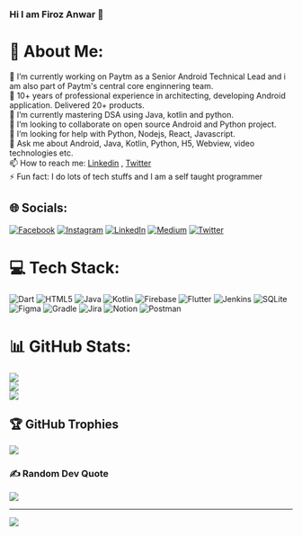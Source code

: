 ### Hi I am Firoz Anwar 👋

# 💫 About Me:
 🔭 I’m currently working on Paytm as a Senior Android Technical Lead and i am also part of Paytm's central core enginnering team. <br> 🔭 10+ years of professional experience in architecting, developing Android application. Delivered 20+ products.<br> 🌱 I’m currently mastering DSA using Java, kotlin and python.<br> 👯 I’m looking to collaborate on open source Android and Python project.<br> 🤔 I’m looking for help with Python, Nodejs, React, Javascript.<br> 💬 Ask me about Android, Java, Kotlin, Python, H5, Webview, video technologies etc.<br> 📫 How to reach me:  [Linkedin](https://www.linkedin.com/in/firozanwar/) , [Twitter](https://twitter.com/firozanawar)<br> ⚡ Fun fact: I do lots of tech stuffs and I am a self taught programmer


## 🌐 Socials:
[![Facebook](https://img.shields.io/badge/Facebook-%231877F2.svg?logo=Facebook&logoColor=white)](https://facebook.com/https://www.facebook.com/firoz.anwar.39/) [![Instagram](https://img.shields.io/badge/Instagram-%23E4405F.svg?logo=Instagram&logoColor=white)](https://instagram.com/firoz.anwar) [![LinkedIn](https://img.shields.io/badge/LinkedIn-%230077B5.svg?logo=linkedin&logoColor=white)](https://linkedin.com/in/https://www.linkedin.com/in/firozanwar/) [![Medium](https://img.shields.io/badge/Medium-12100E?logo=medium&logoColor=white)](https://medium.com/@@firoz.anwar) [![Twitter](https://img.shields.io/badge/Twitter-%231DA1F2.svg?logo=Twitter&logoColor=white)](https://twitter.com/@firozanawar) 

# 💻 Tech Stack:
![Dart](https://img.shields.io/badge/dart-%230175C2.svg?style=for-the-badge&logo=dart&logoColor=white) ![HTML5](https://img.shields.io/badge/html5-%23E34F26.svg?style=for-the-badge&logo=html5&logoColor=white) ![Java](https://img.shields.io/badge/java-%23ED8B00.svg?style=for-the-badge&logo=java&logoColor=white) ![Kotlin](https://img.shields.io/badge/kotlin-%230095D5.svg?style=for-the-badge&logo=kotlin&logoColor=white) ![Firebase](https://img.shields.io/badge/firebase-%23039BE5.svg?style=for-the-badge&logo=firebase) ![Flutter](https://img.shields.io/badge/Flutter-%2302569B.svg?style=for-the-badge&logo=Flutter&logoColor=white) ![Jenkins](https://img.shields.io/badge/jenkins-%232C5263.svg?style=for-the-badge&logo=jenkins&logoColor=white) ![SQLite](https://img.shields.io/badge/sqlite-%2307405e.svg?style=for-the-badge&logo=sqlite&logoColor=white) 	![Figma](https://img.shields.io/badge/figma-%23F24E1E.svg?style=for-the-badge&logo=figma&logoColor=white) ![Gradle](https://img.shields.io/badge/Gradle-02303A.svg?style=for-the-badge&logo=Gradle&logoColor=white) ![Jira](https://img.shields.io/badge/jira-%230A0FFF.svg?style=for-the-badge&logo=jira&logoColor=white) ![Notion](https://img.shields.io/badge/Notion-%23000000.svg?style=for-the-badge&logo=notion&logoColor=white) ![Postman](https://img.shields.io/badge/Postman-FF6C37?style=for-the-badge&logo=postman&logoColor=white)
# 📊 GitHub Stats:
![](https://github-readme-stats.vercel.app/api?username=firozanawar&theme=default&hide_border=false&include_all_commits=true&count_private=true)<br/>
![](https://github-readme-streak-stats.herokuapp.com/?user=firozanawar&theme=default&hide_border=false)<br/>
![](https://github-readme-stats.vercel.app/api/top-langs/?username=firozanawar&theme=default&hide_border=false&include_all_commits=true&count_private=true&layout=compact)

## 🏆 GitHub Trophies
![](https://github-profile-trophy.vercel.app/?username=firozanawar&theme=radical&no-frame=false&no-bg=false&margin-w=4)

### ✍️ Random Dev Quote
![](https://quotes-github-readme.vercel.app/api?type=horizontal&theme=radical)

---
[![](https://visitcount.itsvg.in/api?id=firozanawar&icon=0&color=0)](https://visitcount.itsvg.in)

<!-- Proudly created with GPRM ( https://gprm.itsvg.in ) -->
